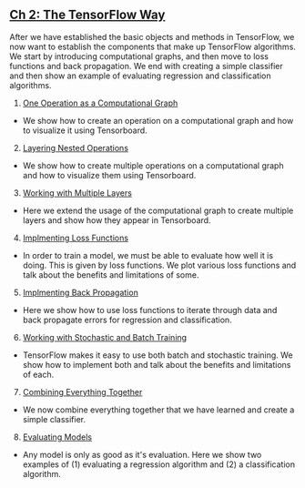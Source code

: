## [Ch 2: The TensorFlow Way](#ch-2-the-tensorflow-way)

After we have established the basic objects and methods in TensorFlow, we now want to establish the components that make up TensorFlow algorithms.  We start by introducing computational graphs, and then move to loss functions and back propagation.  We end with creating a simple classifier and then show an example of evaluating regression and classification algorithms.

 1. [One Operation as a Computational Graph](01_Operations_as_a_Computational_Graph)
  * We show how to create an operation on a computational graph and how to visualize it using Tensorboard.
 2. [Layering Nested Operations](02_Layering_Nested_Operations)
  * We show how to create multiple operations on a computational graph and how to visualize them using Tensorboard.
 3. [Working with Multiple Layers](03_Working_with_Multiple_Layers)
  * Here we extend the usage of the computational graph to create multiple layers and show how they appear in Tensorboard.
 4. [Implmenting Loss Functions](04_Implementing_Loss_Functions)
  * In order to train a model, we must be able to evaluate how well it is doing. This is given by loss functions. We plot various loss functions and talk about the benefits and limitations of some.
 5. [Implmenting Back Propagation](05_Implementing_Back_Propagation)
  * Here we show how to use loss functions to iterate through data and back propagate errors for regression and classification.
 6. [Working with Stochastic and Batch Training](06_Working_with_Batch_and_Stochastic_Training)
  * TensorFlow makes it easy to use both batch and stochastic training. We show how to implement both and talk about the benefits and limitations of each.
 7. [Combining Everything Together](07_Combining_Everything_Together)
  * We now combine everything together that we have learned and create a simple classifier.
 8. [Evaluating Models](08_Evaluating_Models)
  * Any model is only as good as it's evaluation.  Here we show two examples of (1) evaluating a regression algorithm and (2) a classification algorithm.
